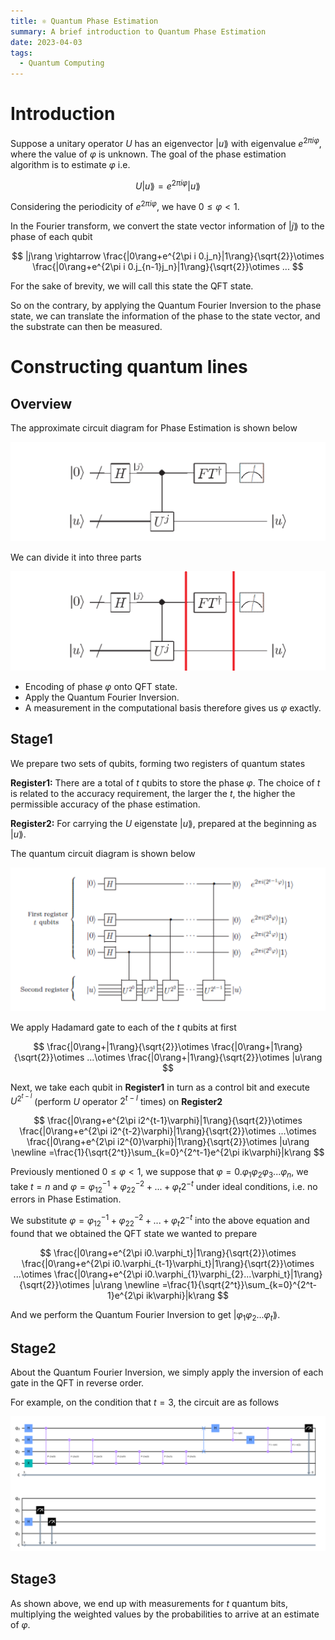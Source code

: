 ```yaml
---
title: ⚛️ Quantum Phase Estimation
summary: A brief introduction to Quantum Phase Estimation
date: 2023-04-03
tags:
  - Quantum Computing
---
```


# Introduction

Suppose a unitary operator $U$ has an eigenvector $|u\rang$ with eigenvalue $e^{2\pi i \varphi}$, where the value of $\varphi$ is unknown. The goal of the phase estimation algorithm is to estimate $\varphi$ i.e.

$$
U|u\rang=e^{2\pi i\varphi}|u\rang
$$

Considering the periodicity of $e^{2\pi i\varphi}$, we have $0 \leq \varphi <1$.

In the Fourier transform, we convert the state vector information of $|j\rang$ to the phase of each qubit

$$
|j\rang \rightarrow \frac{|0\rang+e^{2\pi i 0.j_n}|1\rang}{\sqrt{2}}\otimes \frac{|0\rang+e^{2\pi i 0.j_{n-1}j_n}|1\rang}{\sqrt{2}}\otimes ...
$$

For the sake of brevity, we will call this state the QFT state.

So on the contrary, by applying the Quantum Fourier Inversion to the phase state, we can translate the information of the phase to the state vector, and the substrate can then be measured.

# Constructing quantum lines

## Overview

The approximate circuit diagram for Phase Estimation is shown below

![alt text](circuit1.png)

We can divide it into three parts

![alt text](circuit2.png)

- Encoding of phase $\varphi$ onto QFT state.
- Apply the Quantum Fourier Inversion.
- A measurement in the computational basis therefore gives us $\varphi$ exactly.

## Stage1

We prepare two sets of qubits, forming two registers of quantum states

**Register1:** There are a total of $t$ qubits to store the phase $\varphi$. The choice of $t$ is related to the accuracy requirement, the larger the $t$, the higher the permissible accuracy of the phase estimation.

**Register2:** For carrying the $U$ eigenstate $|u\rang$, prepared at the beginning as $|u\rang$.

The quantum circuit diagram is shown below

![alt text](circuit3.png)

We apply Hadamard gate to each of the $t$ qubits at first

$$
\frac{|0\rang+|1\rang}{\sqrt{2}}\otimes \frac{|0\rang+|1\rang}{\sqrt{2}}\otimes ...\otimes \frac{|0\rang+|1\rang}{\sqrt{2}}\otimes |u\rang
$$

Next, we take each qubit in **Register1** in turn as a control bit and execute $U^{2^{t-l}}$ (perform $U$ operator $2^{t-l}$ times) on **Register2**

$$
\frac{|0\rang+e^{2\pi i2^{t-1}\varphi}|1\rang}{\sqrt{2}}\otimes \frac{|0\rang+e^{2\pi i2^{t-2}\varphi}|1\rang}{\sqrt{2}}\otimes ...\otimes \frac{|0\rang+e^{2\pi i2^{0}\varphi}|1\rang}{\sqrt{2}}\otimes |u\rang \newline =\frac{1}{\sqrt{2^t}}\sum_{k=0}^{2^t-1}e^{2\pi ik\varphi}|k\rang
$$

Previously mentioned $0\leq \varphi <1$, we suppose that $\varphi=0.\varphi_1\varphi_2\varphi_3...\varphi_n$, we take $t=n$ and $\varphi=\varphi_12^{-1}+\varphi_22^{-2}+...+\varphi_t2^{-t}$ under ideal conditions, i.e. no errors in Phase Estimation.

We substitute $\varphi=\varphi_12^{-1}+\varphi_22^{-2}+...+\varphi_t2^{-t}$ into the above equation and found that we obtained the QFT state we wanted to prepare

$$
\frac{|0\rang+e^{2\pi i0.\varphi_t}|1\rang}{\sqrt{2}}\otimes \frac{|0\rang+e^{2\pi i0.\varphi_{t-1}\varphi_t}|1\rang}{\sqrt{2}}\otimes ...\otimes \frac{|0\rang+e^{2\pi i0.\varphi_{1}\varphi_{2}...\varphi_t}|1\rang}{\sqrt{2}}\otimes |u\rang \newline =\frac{1}{\sqrt{2^t}}\sum_{k=0}^{2^t-1}e^{2\pi ik\varphi}|k\rang
$$

And we perform the Quantum Fourier Inversion to get $|\varphi_1\varphi_2...\varphi_t\rang$.

## Stage2

About the Quantum Fourier Inversion, we simply apply the inversion of each gate in the QFT in reverse order.

For example, on the condition that $t=3$, the circuit are as follows

![alt text](circuit4.png)

## Stage3

As shown above, we end up with measurements for $t$ quantum bits, multiplying the weighted values by the probabilities to arrive at an estimate of $\varphi$.